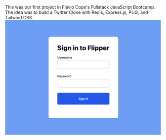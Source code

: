 This was our first project in Flavio Cope's Fullstack JavaScript Bootcamp. The idea was to build a Twitter Clone with Redis, Express.js, PUG, and Tailwind CSS. 
![alt text](https://github.com/tripdog/twitter-clone/blob/master/img/Screen_Shot.png?raw=true)

